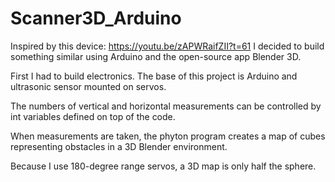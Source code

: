 # Scanner3D_Arduino
Inspired by this device: https://youtu.be/zAPWRaifZII?t=61 I decided to build something similar using Arduino and the open-source app Blender 3D. 

First I had to build electronics. The base of this project is Arduino and ultrasonic sensor mounted on servos.

The numbers of vertical and horizontal measurements can be controlled by int variables defined on top of the code.

When measurements are taken, the phyton program creates a map of cubes representing obstacles in a 3D Blender environment. 

Because I use 180-degree range servos, a 3D map is only half the sphere.
